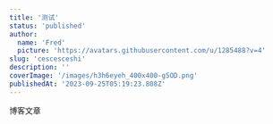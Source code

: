 ```yaml
---
title: '测试'
status: 'published'
author:
  name: 'Fred'
  picture: 'https://avatars.githubusercontent.com/u/1285488?v=4'
slug: 'cescesceshi'
description: ''
coverImage: '/images/h3h6eyeh_400x400-g5OD.png'
publishedAt: '2023-09-25T05:19:23.808Z'
---
```


博客文章

